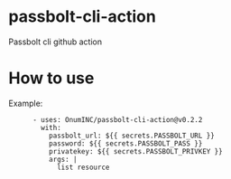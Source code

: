 # passbolt-cli-action
Passbolt cli github action

# How to use

Example:

```
      - uses: OnumINC/passbolt-cli-action@v0.2.2
        with:
          passbolt_url: ${{ secrets.PASSBOLT_URL }}
          password: ${{ secrets.PASSBOLT_PASS }}
          privatekey: ${{ secrets.PASSBOLT_PRIVKEY }}
          args: |
            list resource
```



